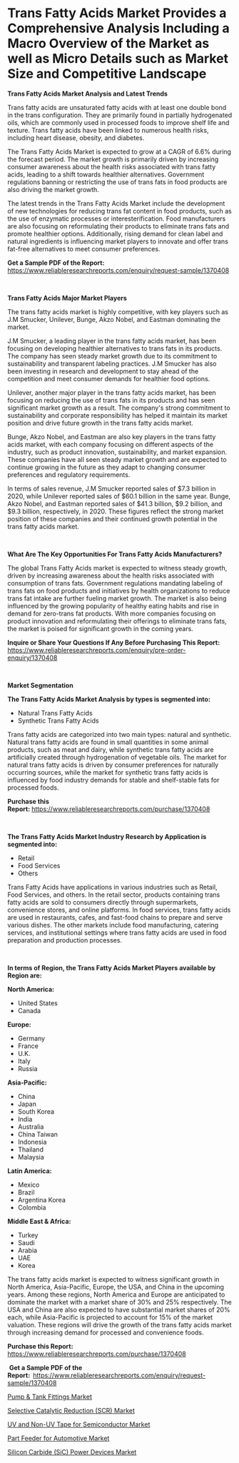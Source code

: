 <p><h1>Trans Fatty Acids Market Provides a Comprehensive Analysis Including a Macro Overview of the Market as well as Micro Details such as Market Size and Competitive Landscape</h1></p><p><strong>Trans Fatty Acids Market Analysis and Latest Trends</strong></p>
<p><p>Trans fatty acids are unsaturated fatty acids with at least one double bond in the trans configuration. They are primarily found in partially hydrogenated oils, which are commonly used in processed foods to improve shelf life and texture. Trans fatty acids have been linked to numerous health risks, including heart disease, obesity, and diabetes.</p><p>The Trans Fatty Acids Market is expected to grow at a CAGR of 6.6% during the forecast period. The market growth is primarily driven by increasing consumer awareness about the health risks associated with trans fatty acids, leading to a shift towards healthier alternatives. Government regulations banning or restricting the use of trans fats in food products are also driving the market growth.</p><p>The latest trends in the Trans Fatty Acids Market include the development of new technologies for reducing trans fat content in food products, such as the use of enzymatic processes or interesterification. Food manufacturers are also focusing on reformulating their products to eliminate trans fats and promote healthier options. Additionally, rising demand for clean label and natural ingredients is influencing market players to innovate and offer trans fat-free alternatives to meet consumer preferences.</p></p>
<p><strong>Get a Sample PDF of the Report:&nbsp;</strong> <a href="https://www.reliableresearchreports.com/enquiry/request-sample/1370408">https://www.reliableresearchreports.com/enquiry/request-sample/1370408</a></p>
<p>&nbsp;</p>
<p><strong>Trans Fatty Acids Major Market Players</strong></p>
<p><p>The trans fatty acids market is highly competitive, with key players such as J.M Smucker, Unilever, Bunge, Akzo Nobel, and Eastman dominating the market. </p><p>J.M Smucker, a leading player in the trans fatty acids market, has been focusing on developing healthier alternatives to trans fats in its products. The company has seen steady market growth due to its commitment to sustainability and transparent labeling practices. J.M Smucker has also been investing in research and development to stay ahead of the competition and meet consumer demands for healthier food options.</p><p>Unilever, another major player in the trans fatty acids market, has been focusing on reducing the use of trans fats in its products and has seen significant market growth as a result. The company's strong commitment to sustainability and corporate responsibility has helped it maintain its market position and drive future growth in the trans fatty acids market.</p><p>Bunge, Akzo Nobel, and Eastman are also key players in the trans fatty acids market, with each company focusing on different aspects of the industry, such as product innovation, sustainability, and market expansion. These companies have all seen steady market growth and are expected to continue growing in the future as they adapt to changing consumer preferences and regulatory requirements.</p><p>In terms of sales revenue, J.M Smucker reported sales of $7.3 billion in 2020, while Unilever reported sales of $60.1 billion in the same year. Bunge, Akzo Nobel, and Eastman reported sales of $41.3 billion, $9.2 billion, and $9.3 billion, respectively, in 2020. These figures reflect the strong market position of these companies and their continued growth potential in the trans fatty acids market.</p></p>
<p>&nbsp;</p>
<p><strong>What Are The Key Opportunities For Trans Fatty Acids Manufacturers?</strong></p>
<p><p>The global Trans Fatty Acids market is expected to witness steady growth, driven by increasing awareness about the health risks associated with consumption of trans fats. Government regulations mandating labeling of trans fats on food products and initiatives by health organizations to reduce trans fat intake are further fueling market growth. The market is also being influenced by the growing popularity of healthy eating habits and rise in demand for zero-trans fat products. With more companies focusing on product innovation and reformulating their offerings to eliminate trans fats, the market is poised for significant growth in the coming years.</p></p>
<p><strong>Inquire or Share Your Questions If Any Before Purchasing This Report:</strong> <a href="https://www.reliableresearchreports.com/enquiry/pre-order-enquiry/1370408">https://www.reliableresearchreports.com/enquiry/pre-order-enquiry/1370408</a></p>
<p>&nbsp;</p>
<p><strong>Market Segmentation</strong></p>
<p><strong>The Trans Fatty Acids Market Analysis by types is segmented into:</strong></p>
<p><ul><li>Natural Trans Fatty Acids</li><li>Synthetic Trans Fatty Acids</li></ul></p>
<p><p>Trans fatty acids are categorized into two main types: natural and synthetic. Natural trans fatty acids are found in small quantities in some animal products, such as meat and dairy, while synthetic trans fatty acids are artificially created through hydrogenation of vegetable oils. The market for natural trans fatty acids is driven by consumer preferences for naturally occurring sources, while the market for synthetic trans fatty acids is influenced by food industry demands for stable and shelf-stable fats for processed foods.</p></p>
<p><strong>Purchase this Report:&nbsp;</strong><a href="https://www.reliableresearchreports.com/purchase/1370408">https://www.reliableresearchreports.com/purchase/1370408</a></p>
<p>&nbsp;</p>
<p><strong>The Trans Fatty Acids Market Industry Research by Application is segmented into:</strong></p>
<p><ul><li>Retail</li><li>Food Services</li><li>Others</li></ul></p>
<p><p>Trans Fatty Acids have applications in various industries such as Retail, Food Services, and others. In the retail sector, products containing trans fatty acids are sold to consumers directly through supermarkets, convenience stores, and online platforms. In food services, trans fatty acids are used in restaurants, cafes, and fast-food chains to prepare and serve various dishes. The other markets include food manufacturing, catering services, and institutional settings where trans fatty acids are used in food preparation and production processes.</p></p>
<p>&nbsp;</p>
<p><strong>In terms of Region, the Trans Fatty Acids Market Players available by Region are:</strong></p>
<p>
    <p> <strong> North America: </strong>
        <ul>
            <li>United States</li>
            <li>Canada</li>
        </ul>
        </p> 
    <p> <strong> Europe: </strong>
        <ul>
            <li>Germany</li>
            <li>France</li>
            <li>U.K.</li>
            <li>Italy</li>
            <li>Russia</li>
        </ul>
        </p> 
    <p> <strong> Asia-Pacific: </strong>
        <ul>
            <li>China</li>
            <li>Japan</li>
            <li>South Korea</li>
            <li>India</li>
            <li>Australia</li>
            <li>China Taiwan</li>
            <li>Indonesia</li>
            <li>Thailand</li>
            <li>Malaysia</li>
        </ul>
        </p> 
    <p> <strong> Latin America: </strong>
        <ul>
            <li>Mexico</li>
            <li>Brazil</li>
            <li>Argentina Korea</li>
            <li>Colombia</li>
        </ul>
        </p> 
    <p> <strong> Middle East & Africa: </strong>
        <ul>
            <li>Turkey</li>
            <li>Saudi</li>
            <li>Arabia</li>
            <li>UAE</li>
            <li>Korea</li>
        </ul>
    </p>
    </p>
<p><p>The trans fatty acids market is expected to witness significant growth in North America, Asia-Pacific, Europe, the USA, and China in the upcoming years. Among these regions, North America and Europe are anticipated to dominate the market with a market share of 30% and 25% respectively. The USA and China are also expected to have substantial market shares of 20% each, while Asia-Pacific is projected to account for 15% of the market valuation. These regions will drive the growth of the trans fatty acids market through increasing demand for processed and convenience foods.</p></p>
<p><strong>Purchase this Report: </strong><a href="https://www.reliableresearchreports.com/purchase/1370408">https://www.reliableresearchreports.com/purchase/1370408</a></p>
<p>&nbsp;<strong>Get a Sample PDF of the Report:&nbsp;&nbsp;</strong><a href="https://www.reliableresearchreports.com/enquiry/request-sample/1370408">https://www.reliableresearchreports.com/enquiry/request-sample/1370408</a></p>
<p><strong></strong></p>
<p><p><a href="https://medium.com/p/dce13b5cc05d/edit">Pump & Tank Fittings Market</a></p><p><a href="https://medium.com/p/a81dafd0f5bb/edit">Selective Catalytic Reduction (SCR) Market</a></p><p><a href="https://medium.com/p/ad0dc5a07b69/edit">UV and Non-UV Tape for Semiconductor Market</a></p><p><a href="https://medium.com/p/9e21e44fe77e/edit">Part Feeder for Automotive Market</a></p><p><a href="https://medium.com/p/c140d3ce2e63/edit">Silicon Carbide (SiC) Power Devices Market</a></p></p>